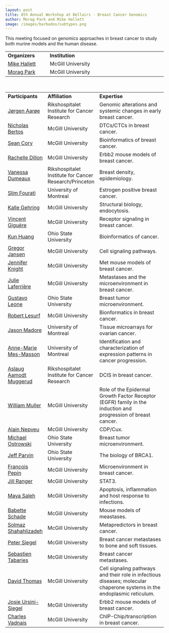 ```yaml
---
layout: post
title: 8th Annual Workshop at Bellairs - Breast Cancer Genomics
author: Morag Park and Mike Hallett
image: /images/barbados/subtypes.png
---
```


This meeting focused on genomics approaches in breast cancer to study both murine models and the human disease.

<table class="t1" width="624" cellspacing="0" cellpadding="0">
<tbody>
<tr>
<td class="td1" valign="middle"><span class="p1"><strong>Organizers</strong></span></td>
<td class="td2" valign="middle"><span class="p1"><strong>Institution</strong></span></td>
</tr>
<td width="10%"><a href="http://www.mcb.mcgill.ca/%7Ehallett/">Mike Hallett</a></td><td width="45%">McGill University</td></tr>
<tr><td width="10%"><a href="http://www.mcgill.ca/mog/research/park/">Morag Park</a></td><td width="45%">McGill University</td></tr>
</tbody></table>
 


<br>


<table class="t1" width="90%" cellspacing="0" cellpadding="0">
<tbody>
<tr><td width="20%"><b>Participants</b></td><td width="30%"><b>Affiliation</b></td><td width="50%"><b>Expertise</b></td></tr>
<td width="20%"><a href="http://www.rr-research.no/borresen/?k=Group%20members&amp;aid=2747">Jørgen Aarøe</a></td><td width="30%">Rikshospitalet Institute for Cancer Research</td><td width="50%">Genomic alterations and systemic changes in early breast cancer.</td></tr>

<tr><td width="20%"><a href="http://www.mcgill.ca/mog/research/park/bcfgg/">Nicholas Bertos</a></td><td width="30%">McGill University</td><td width="50%">DTCs/CTCs in breast cancer.</td></tr>

<td width="20%"><a href="http://www.mcb.mcgill.ca/research/comblab/about/">Sean Cory</a></td><td width="30%">McGill University</td><td width="50%">Bioinformatics of breast cancer.</td></tr>

<tr><td width="20%"><a href="http://www.mcgill.ca/mog/research/muller/lab/">Rachelle Dillon</a></td><td width="30%">McGill University</td><td width="50%">Erbb2 mouse models of breast cancer.</td></tr>

<td width="20%"><a href="http://www.rr-research.no/borresen/?k=Group%20members&amp;aid=3663">Vanessa Dumeaux</a></td><td width="30%">Rikshospitalet Institute for Cancer Research/Princeton</td><td width="50%">Breast density, epidemiology.</td></tr>

<tr><td width="20%"><a href="http://www.mapageweb.umontreal.ca/maders/theteam/index.html">Slim Fourati</a></td><td width="30%">University of Montreal</td><td width="50%">Estrogen positive breast cancer.</td></tr>

<td width="20%"><a href="http://www.mcgill.ca/biochemistry/department/faculty/gehring/">Kalle Gehring</a></td><td width="30%">McGill University</td><td width="50%">Structural biology, endocytosis.</td></tr>

<tr><td width="20%"><a href="http://www.mcgill.ca/mog/research/giguere/">Vincent Giguère</a></td><td width="30%">McGill University</td><td width="50%">Receptor signaling in breast cancer.</td></tr>

<td width="20%"><a href="http://bmi.osu.edu/~khuang/">Kun Huang</a></td><td width="30%">Ohio State University</td><td width="50%">Bioinformatics of cancer.</td></tr>

<tr><td width="20%"><a href="http://www.mcgill.ca/biochemistry/department/faculty/thomas/">Gregor Jansen</a></td><td width="30%">McGill University</td><td width="50%">Cell signaling pathways.</td></tr>

<td width="20%"><a href="http://www.mcgill.ca/mog/research/park/">Jennifer Knight</a></td><td width="30%">McGill University</td><td width="50%">Met mouse models of breast cancer.</td></tr>

<tr><td width="20%"><a href="http://www.mcgill.ca/mog/research/park/">Julie Laferrière</a></td><td width="30%">McGill University</td><td width="50%">Metastases and the microenvironment in breast cancer.</td></tr>

<td width="20%"><a href="http://www.cancergenetics.med.ohio-state.edu/2848.cfm">Gustavo Leone</a></td><td width="30%">Ohio State University</td><td width="50%">Breast tumor microenvironment.</td></tr>

<tr><td width="20%"><a href="http://www.mcb.mcgill.ca/research/comblab/about/">Robert Lesurf</a></td><td width="30%">McGill University</td><td width="50%">Bionformatics in breast cancer.</td></tr>

<td width="20%"><a href="http://www.recherche.umontreal.ca/chercheurs_unites/chercheur_affichage.asp?noseq_chercheur=137">Jason Madore</a></td><td width="30%">University of Montreal</td><td width="50%">Tissue microarrays for ovarian cancer.</td></tr>

<tr><td width="20%"><a href="http://www.recherche.umontreal.ca/chercheurs_unites/chercheur_affichage.asp?noseq_chercheur=137">Anne-Marie Mes-Masson</a></td><td width="30%">University of Montreal</td><td width="50%">Identification and characterization of expression patterns in cancer progression.</td></tr>

<td width="20%"><a href="http://www.rr-research.no/borresen/?k=Group%20members&amp;aid=3650">Aslaug Aamodt Muggerud</a></td><td width="30%">Rikshospitalet Institute for Cancer Research</td><td width="50%">DCIS in breast cancer.</td></tr>

<tr><td width="20%"><a href="http://www.mcgill.ca/mog/research/muller/">William Muller</a></td><td width="30%">McGill University</td><td width="50%">Role of the Epidermal Growth Factor Receptor (EGFR) family in the induction and progression of breast cancer.</td></tr>

<td width="20%"><a href="http://www.mcgill.ca/mog/research/nepveu/">Alain Nepveu</a></td><td width="30%">McGill University</td><td width="50%">CDP/Cux.</td></tr>

<tr><td width="20%"><a href="http://mmr.med.ohio-state.edu/~mostrowski/">Michael Ostrowski</a></td><td width="30%">Ohio State University</td><td width="50%">Breast tumor microenvironment.</td></tr>

<td width="20%"><a href="http://parvinlab.bmi.ohio-state.edu/index.php?title=Main_Page">Jeff Parvin</a></td><td width="30%">Ohio State University</td><td width="50%">The biology of BRCA1.</td></tr>

<tr><td width="20%"><a href="http://www.mcb.mcgill.ca/research/comblab/about/">François Pepin</a></td><td width="30%">McGill University</td><td width="50%">Microenvironment in breast cancer.</td></tr>

<td width="20%"><a href="http://www.mcgill.ca/mog/research/muller/lab/">Jill Ranger</a></td><td width="30%">McGill University</td><td width="50%">STAT3.</td></tr>

<tr><td width="20%"><a href="http://www.mcgill.ca/microimm/department/associate_adjunct_prof/saleh/">Maya Saleh</a></td><td width="30%">McGill University</td><td width="50%">Apoptosis, inflammation and host response to infections.</td></tr>

<td width="20%"><a href="http://www.mcgill.ca/mog/research/muller/lab/">Babette Schade</a></td><td width="30%">McGill University</td><td width="50%">Mouse models of meastases.</td></tr>

<tr><td width="20%"><a href="http://www.mcb.mcgill.ca/research/comblab/about/">Solmaz Shahahlizadeh</a></td><td width="30%">McGill University</td><td width="50%">Metapredictors in breast cancer.</td></tr>

<td width="20%"><a href="http://people.muhc.ca/peter.siegel/">Peter Siegel</a></td><td width="30%">McGill University</td><td width="50%">Breast cancer metastases to bone and soft tissues.</td></tr>

<tr><td width="20%"><a href="http://www.medicine.mcgill.ca/biochem/siegellab/sebastientabaries.htm">Sebastien Tabaries</a></td><td width="30%">McGill University</td><td width="50%">Breast cancer metastases.</td></tr>

<td width="20%"><a href="http://www.mcgill.ca/biochemistry/department/faculty/thomas/">David Thomas</a></td><td width="30%">McGill University</td><td width="50%">Cell signaling pathways and their role in infectious diseases; molecular chaperone systems in the endoplasmic reticulum.</td></tr>

<tr><td width="20%"><a href="http://www.mcgill.ca/mog/research/muller/lab/">Josie Ursini-Siegel</a></td><td width="30%">McGill University</td><td width="50%">Erbb2 mouse models of breast cancer.</td></tr>

<td width="20%"><a href="http://www.mcgill.ca/mog/research/nepveu/lab/">Charles Vadnais</a></td><td width="30%">McGill University</td><td width="50%">ChIP-Chip/transcription in breast cancer.</td></tr>

</tbody></table>
